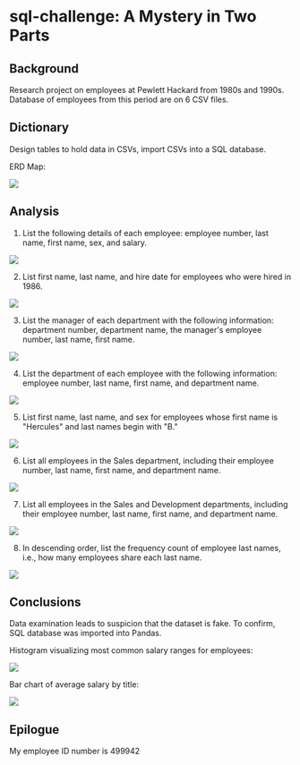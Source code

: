 # sql-challenge: A Mystery in Two Parts

## Background
Research project on employees at Pewlett Hackard from 1980s and 1990s. Database of employees from this period are on 6 CSV files. 

## Dictionary 
Design tables to hold data in CSVs, import CSVs into a SQL database. 

ERD Map: 

![](https://github.com/staceyj118/sql-challenge/blob/main/Employe%20SQL/Images/ERD.png?raw=true)


## Analysis
1) List the following details of each employee: employee number, last name, first name, sex, and salary.

![](https://github.com/staceyj118/sql-challenge/blob/main/Employe%20SQL/Images/Query1.PNG?raw=true)

2) List first name, last name, and hire date for employees who were hired in 1986.

![](https://github.com/staceyj118/sql-challenge/blob/main/Employe%20SQL/Images/Query2.PNG?raw=true)

3) List the manager of each department with the following information: department number, department name, the manager's employee number, last name, first name.

![](https://github.com/staceyj118/sql-challenge/blob/main/Employe%20SQL/Images/Query3.PNG?raw=true)

4) List the department of each employee with the following information: employee number, last name, first name, and department name.

![](https://github.com/staceyj118/sql-challenge/blob/main/Employe%20SQL/Images/Query4.PNG?raw=true)

5) List first name, last name, and sex for employees whose first name is "Hercules" and last names begin with "B."

![](https://github.com/staceyj118/sql-challenge/blob/main/Employe%20SQL/Images/Query5.PNG?raw=true)

6) List all employees in the Sales department, including their employee number, last name, first name, and department name.

![](https://github.com/staceyj118/sql-challenge/blob/main/Employe%20SQL/Images/Query6.PNG?raw=true)

7) List all employees in the Sales and Development departments, including their employee number, last name, first name, and department name.

![](https://github.com/staceyj118/sql-challenge/blob/main/Employe%20SQL/Images/Query7.PNG?raw=true)

8) In descending order, list the frequency count of employee last names, i.e., how many employees share each last name.

![](https://github.com/staceyj118/sql-challenge/blob/main/Employe%20SQL/Images/Query8.PNG?raw=true)


## Conclusions
Data examination leads to suspicion that the dataset is fake. To confirm, SQL database was imported into Pandas.
 
Histogram visualizing most common salary ranges for employees: 

![](https://github.com/staceyj118/sql-challenge/blob/main/Employe%20SQL/Images/Histogram.png?raw=true)

Bar chart of average salary by title: 

![](https://github.com/staceyj118/sql-challenge/blob/main/Employe%20SQL/Images/Avg_Salary.png?raw=true)


## Epilogue
My employee ID number is 499942
